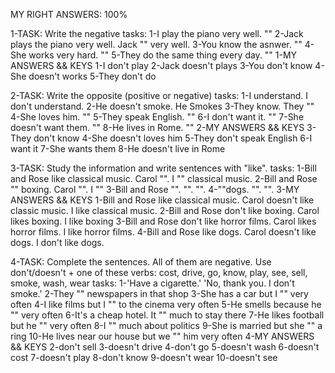 MY RIGHT ANSWERS: 100%

1-TASK: Write the negative
tasks:
  1-I play the piano very well. ""
  2-Jack plays the piano very well. Jack "" very well.
  3-You know the asnwer. ""
  4-She works very hard. ""
  5-They do the same thing every day. ""
1-MY ANSWERS && KEYS
  1-I don't play
  2-Jack doesn't plays
  3-You don't know
  4-She doesn't works
  5-They don't do

2-TASK: Write the opposite (positive or negative)
tasks:
  1-I understand. I don't understand.
  2-He doesn't smoke. He Smokes
  3-They know. They ""
  4-She loves him. ""
  5-They speak English. ""
  6-I don't want it. ""
  7-She doesn't want them. ""
  8-He lives in Rome. ""
2-MY ANSWERS && KEYS
  3-They don't know
  4-She doesn't loves him
  5-They don't speak English
  6-I want it
  7-She wants them
  8-He doesn't live in Rome

3-TASK: Study the information and write sentences with "like".
tasks:
  1-Bill and Rose like classical music.
  Carol "".
  I "" classical music.
  2-Bill and Rose "" boxing.
  Carol "".
  I ""
  3-Bill and Rose "".
  "".
  "".
  4-""dogs.
  "".
  "".
3-MY ANSWERS && KEYS
  1-Bill and Rose like classical music.
  Carol doesn't like classic music.
  I like classical music.
  2-Bill and Rose don't like boxing.
  Carol likes boxing.
  I like boxing
  3-Bill and Rose don't like horror films.
  Carol likes horror films.
  I like horror films.
  4-Bill and Rose like dogs.
  Carol doesn't like dogs.
  I don't like dogs.

4-TASK: Complete the sentences. All of them are negative. Use don't/doesn't + one of these verbs:
cost, drive, go, know, play, see, sell, smoke, wash, wear
tasks:
  1-'Have a cigarette.' 'No, thank you. I don't smoke.'
  2-They "" newspapers in that shop
  3-She has a car but I "" very often
  4-I like films but I "" to the cinema very often
  5-He smells because he "" very often
  6-It's a cheap hotel. It "" much to stay there
  7-He likes football but he "" very often
  8-I "" much about politics
  9-She is married but she "" a ring
  10-He lives near our house but we "" him very often
4-MY ANSWERS && KEYS
  2-don't sell
  3-doesn't drive
  4-don't go
  5-doesn't wash
  6-doesn't cost 
  7-doesn't play
  8-don't know
  9-doesn't wear 
  10-doesn't see

